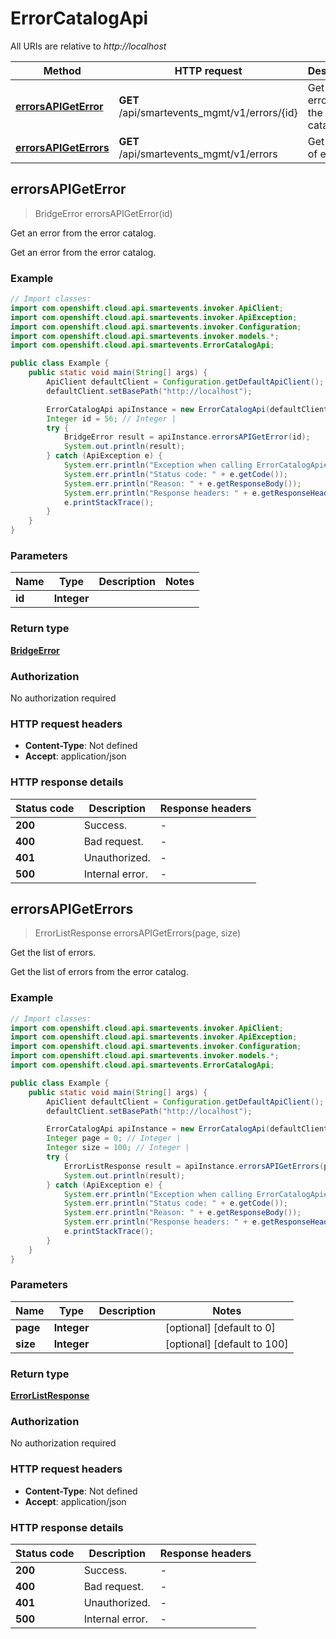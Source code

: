 # ErrorCatalogApi

All URIs are relative to *http://localhost*

Method | HTTP request | Description
------------- | ------------- | -------------
[**errorsAPIGetError**](ErrorCatalogApi.md#errorsAPIGetError) | **GET** /api/smartevents_mgmt/v1/errors/{id} | Get an error from the error catalog.
[**errorsAPIGetErrors**](ErrorCatalogApi.md#errorsAPIGetErrors) | **GET** /api/smartevents_mgmt/v1/errors | Get the list of errors.



## errorsAPIGetError

> BridgeError errorsAPIGetError(id)

Get an error from the error catalog.

Get an error from the error catalog.

### Example

```java
// Import classes:
import com.openshift.cloud.api.smartevents.invoker.ApiClient;
import com.openshift.cloud.api.smartevents.invoker.ApiException;
import com.openshift.cloud.api.smartevents.invoker.Configuration;
import com.openshift.cloud.api.smartevents.invoker.models.*;
import com.openshift.cloud.api.smartevents.ErrorCatalogApi;

public class Example {
    public static void main(String[] args) {
        ApiClient defaultClient = Configuration.getDefaultApiClient();
        defaultClient.setBasePath("http://localhost");

        ErrorCatalogApi apiInstance = new ErrorCatalogApi(defaultClient);
        Integer id = 56; // Integer | 
        try {
            BridgeError result = apiInstance.errorsAPIGetError(id);
            System.out.println(result);
        } catch (ApiException e) {
            System.err.println("Exception when calling ErrorCatalogApi#errorsAPIGetError");
            System.err.println("Status code: " + e.getCode());
            System.err.println("Reason: " + e.getResponseBody());
            System.err.println("Response headers: " + e.getResponseHeaders());
            e.printStackTrace();
        }
    }
}
```

### Parameters


Name | Type | Description  | Notes
------------- | ------------- | ------------- | -------------
 **id** | **Integer**|  |

### Return type

[**BridgeError**](BridgeError.md)

### Authorization

No authorization required

### HTTP request headers

- **Content-Type**: Not defined
- **Accept**: application/json


### HTTP response details
| Status code | Description | Response headers |
|-------------|-------------|------------------|
| **200** | Success. |  -  |
| **400** | Bad request. |  -  |
| **401** | Unauthorized. |  -  |
| **500** | Internal error. |  -  |


## errorsAPIGetErrors

> ErrorListResponse errorsAPIGetErrors(page, size)

Get the list of errors.

Get the list of errors from the error catalog.

### Example

```java
// Import classes:
import com.openshift.cloud.api.smartevents.invoker.ApiClient;
import com.openshift.cloud.api.smartevents.invoker.ApiException;
import com.openshift.cloud.api.smartevents.invoker.Configuration;
import com.openshift.cloud.api.smartevents.invoker.models.*;
import com.openshift.cloud.api.smartevents.ErrorCatalogApi;

public class Example {
    public static void main(String[] args) {
        ApiClient defaultClient = Configuration.getDefaultApiClient();
        defaultClient.setBasePath("http://localhost");

        ErrorCatalogApi apiInstance = new ErrorCatalogApi(defaultClient);
        Integer page = 0; // Integer | 
        Integer size = 100; // Integer | 
        try {
            ErrorListResponse result = apiInstance.errorsAPIGetErrors(page, size);
            System.out.println(result);
        } catch (ApiException e) {
            System.err.println("Exception when calling ErrorCatalogApi#errorsAPIGetErrors");
            System.err.println("Status code: " + e.getCode());
            System.err.println("Reason: " + e.getResponseBody());
            System.err.println("Response headers: " + e.getResponseHeaders());
            e.printStackTrace();
        }
    }
}
```

### Parameters


Name | Type | Description  | Notes
------------- | ------------- | ------------- | -------------
 **page** | **Integer**|  | [optional] [default to 0]
 **size** | **Integer**|  | [optional] [default to 100]

### Return type

[**ErrorListResponse**](ErrorListResponse.md)

### Authorization

No authorization required

### HTTP request headers

- **Content-Type**: Not defined
- **Accept**: application/json


### HTTP response details
| Status code | Description | Response headers |
|-------------|-------------|------------------|
| **200** | Success. |  -  |
| **400** | Bad request. |  -  |
| **401** | Unauthorized. |  -  |
| **500** | Internal error. |  -  |

